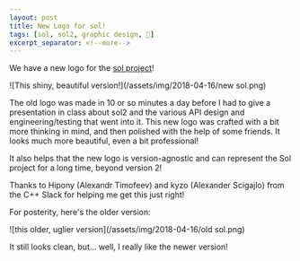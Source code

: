 ```yaml
---
layout: post
title: New Logo for sol!
tags: [sol, sol2, graphic design, 🎨]
excerpt_separator: <!--more-->
---
```


We have a new logo for the [sol project](/portfolio/sol)!

<!--more-->

![This shiny, beautiful version!](/assets/img/2018-04-16/new sol.png)

The old logo was made in 10 or so minutes a day before I had to give a presentation in class about sol2 and the various API design and engineering/testing that went into it. This new logo was crafted with a bit more thinking in mind, and then polished with the help of some friends. It looks much more beautiful, even a bit professional!

It also helps that the new logo is version-agnostic and can represent the Sol project for a long time, beyond version 2!

Thanks to Hipony (Alexandr Timofeev) and kyzo (Alexander Scigajlo) from the C++ Slack for helping me get this just right!

For posterity, here's the older version:

![this older, uglier version](/assets/img/2018-04-16/old sol.png)

It still looks clean, but... well, I really like the newer version!
